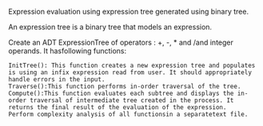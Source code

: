Expression evaluation using expression tree generated using binary tree.

An expression tree is a binary tree that models an expression.

Create an ADT ExpressionTree of operators : +, -, * and /and integer operands. It hasfollowing functions:

    InitTree(): This function creates a new expression tree and populates is using an infix expression read from user. It should appropriately handle errors in the input.
    Traverse():This function performs in-order traversal of the tree.
    Compute():This function evaluates each subtree and displays the in-order traversal of intermediate tree created in the process. It returns the final result of the evaluation of the expression.
    Perform complexity analysis of all functionsin a separatetext file.


